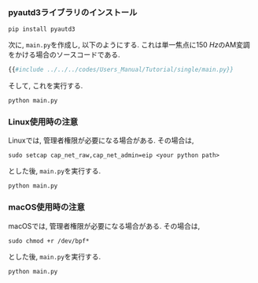### pyautd3ライブラリのインストール

```shell
pip install pyautd3
```

次に, `main.py`を作成し, 以下のようにする.
これは単一焦点に$\SI{150}{Hz}$のAM変調をかける場合のソースコードである.

```python,name=main.py
{{#include ../../../codes/Users_Manual/Tutorial/single/main.py}}
```

そして, これを実行する.

```shell
python main.py
```

### Linux使用時の注意

Linuxでは, 管理者権限が必要になる場合がある.
その場合は, 
```shell
sudo setcap cap_net_raw,cap_net_admin=eip <your python path>
```
とした後, `main.py`を実行する.
```shell
python main.py
```

### macOS使用時の注意

macOSでは, 管理者権限が必要になる場合がある.
その場合は, 
```shell
sudo chmod +r /dev/bpf*
```
とした後, `main.py`を実行する.
```shell
python main.py
```

